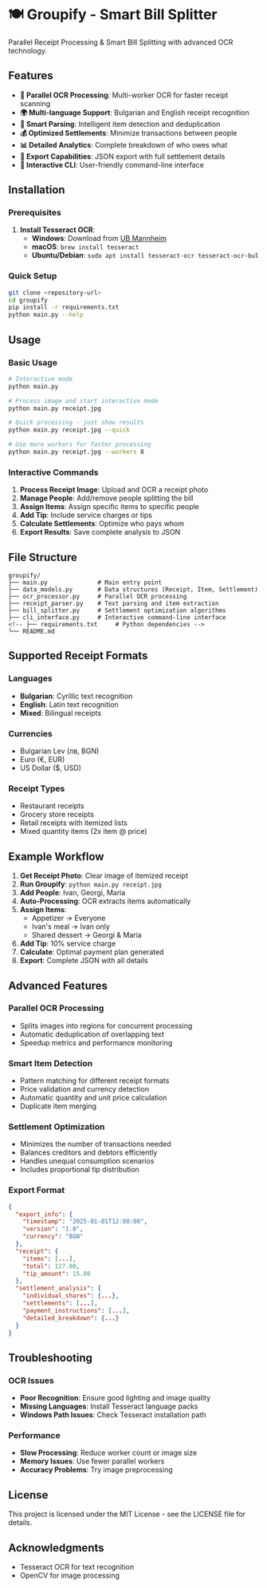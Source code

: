 # 🍽️ Groupify - Smart Bill Splitter

Parallel Receipt Processing & Smart Bill Splitting with advanced OCR technology.

## Features

- **🚀 Parallel OCR Processing**: Multi-worker OCR for faster receipt scanning
- **🌍 Multi-language Support**: Bulgarian and English receipt recognition
- **🧠 Smart Parsing**: Intelligent item detection and deduplication
- **💰 Optimized Settlements**: Minimize transactions between people
- **📊 Detailed Analytics**: Complete breakdown of who owes what
- **💾 Export Capabilities**: JSON export with full settlement details
- **🎯 Interactive CLI**: User-friendly command-line interface

## Installation

### Prerequisites

1. **Install Tesseract OCR**:
   - **Windows**: Download from [UB Mannheim](https://github.com/UB-Mannheim/tesseract/wiki)
   - **macOS**: `brew install tesseract`
   - **Ubuntu/Debian**: `sudo apt install tesseract-ocr tesseract-ocr-bul`

<!-- 2. **Install Python dependencies**:
   ```bash
   pip install -r requirements.txt
   ``` -->

### Quick Setup

```bash
git clone <repository-url>
cd groupify
pip install -r requirements.txt
python main.py --help
```

## Usage

### Basic Usage

```bash
# Interactive mode
python main.py

# Process image and start interactive mode
python main.py receipt.jpg

# Quick processing - just show results
python main.py receipt.jpg --quick

# Use more workers for faster processing
python main.py receipt.jpg --workers 8
```

### Interactive Commands

1. **Process Receipt Image**: Upload and OCR a receipt photo
2. **Manage People**: Add/remove people splitting the bill
3. **Assign Items**: Assign specific items to specific people
4. **Add Tip**: Include service charges or tips
5. **Calculate Settlements**: Optimize who pays whom
6. **Export Results**: Save complete analysis to JSON

## File Structure

```
groupify/
├── main.py              # Main entry point
├── data_models.py       # Data structures (Receipt, Item, Settlement)
├── ocr_processor.py     # Parallel OCR processing
├── receipt_parser.py    # Text parsing and item extraction
├── bill_splitter.py     # Settlement optimization algorithms
├── cli_interface.py     # Interactive command-line interface
<!-- ├── requirements.txt     # Python dependencies -->
└── README.md
```

## Supported Receipt Formats

### Languages
- **Bulgarian**: Cyrillic text recognition
- **English**: Latin text recognition
- **Mixed**: Bilingual receipts

### Currencies
- Bulgarian Lev (лв, BGN)
- Euro (€, EUR)
- US Dollar ($, USD)

### Receipt Types
- Restaurant receipts
- Grocery store receipts
- Retail receipts with itemized lists
- Mixed quantity items (2x item @ price)

## Example Workflow

1. **Get Receipt Photo**: Clear image of itemized receipt
2. **Run Groupify**: `python main.py receipt.jpg`
3. **Add People**: Ivan, Georgi, Maria
4. **Auto-Processing**: OCR extracts items automatically
5. **Assign Items**: 
   - Appetizer → Everyone
   - Ivan's meal → Ivan only
   - Shared dessert → Georgi & Maria
6. **Add Tip**: 10% service charge
7. **Calculate**: Optimal payment plan generated
8. **Export**: Complete JSON with all details

## Advanced Features

### Parallel OCR Processing
- Splits images into regions for concurrent processing
- Automatic deduplication of overlapping text
- Speedup metrics and performance monitoring

### Smart Item Detection
- Pattern matching for different receipt formats
- Price validation and currency detection
- Automatic quantity and unit price calculation
- Duplicate item merging

### Settlement Optimization
- Minimizes the number of transactions needed
- Balances creditors and debtors efficiently
- Handles unequal consumption scenarios
- Includes proportional tip distribution

### Export Format
```json
{
  "export_info": {
    "timestamp": "2025-01-01T12:00:00",
    "version": "1.0",
    "currency": "BGN"
  },
  "receipt": {
    "items": [...],
    "total": 127.00,
    "tip_amount": 15.00
  },
  "settlement_analysis": {
    "individual_shares": {...},
    "settlements": [...],
    "payment_instructions": [...],
    "detailed_breakdown": {...}
  }
}
```

## Troubleshooting

### OCR Issues
- **Poor Recognition**: Ensure good lighting and image quality
- **Missing Languages**: Install Tesseract language packs
- **Windows Path Issues**: Check Tesseract installation path

### Performance
- **Slow Processing**: Reduce worker count or image size
- **Memory Issues**: Use fewer parallel workers
- **Accuracy Problems**: Try image preprocessing

## License

This project is licensed under the MIT License - see the LICENSE file for details.

## Acknowledgments

- Tesseract OCR for text recognition
- OpenCV for image processing